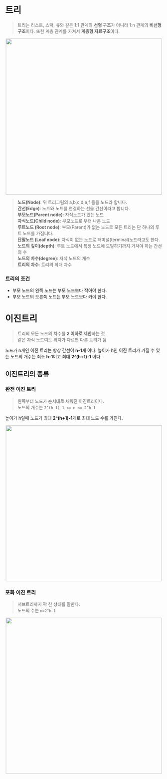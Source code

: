 # 트리
> 트리는 리스트, 스택, 큐와 같은 1:1 관계의 **선형 구조**가 아니라 1:n 관계의 **비선형 구조**이다. 또한 계층 관계를 가져서 **계층형 자료구조**이다.

<p align="center">
 <img src="https://i.namu.wiki/i/8pViDtKiYxEmcz1zj2WHZEpLHeu4q4n1bAjOOTvA4rLde3d-miR4lbCeFRjhzuTV1SLW5vFdg81Q6vb6fm1I9Q.webp" width="500">
</p>

> **노드(Node)**: 위 트리그림의 a,b,c,d,e,f 들을 노드라 합니다. </br>
**간선(Edge)**: 노드와 노드를 연결하는 선을 간선이라고 합니다. </br>
**부모노드(Parent node)**: 자식노드가 있는 노드 </br>
**자식노드(Child node)**: 부모노드로 부터 나온 노드 </br>
**루트노드 (Root node)**: 부모(Parent)가 없는 노드로 모든 트리는 단 하나의 루트 노드를 가집니다. </br>
**단말노드 (Leaf node)**: 자식이 없는 노드로 터미널(terminal)노드라고도 한다. </br>
**노드의 깊이(depth)**: 루트 노드에서 특정 노드에 도달하기까지 거쳐야 하는 간선의 수 </br>
**노드의 차수(degree)**: 자식 노드의 개수 </br>
**트리의 차수**: 트리의 최대 차수

### 트리의 조건
- 부모 노드의 왼쪽 노드는 부모 노드보다 작아야 한다.
- 부모 노드의 오른쪽 노드는 부모 노드보다 커야 한다.

# 이진트리
> 트리의 모든 노드의 차수를 **2 이하로 제한**하는 것 </br>
같은 자식 노드여도 위치가 다르면 다른 트리가 됨

노드가 n개인 이진 트리는 항상 간선이 **n-1**개 이다.
높이가 h인 이진 트리가 가질 수 있는 노드의 개수는 최소 **h-1**이고 최대 **2^(h+1)-1** 이다.

## 이진트리의 종류

### 완전 이진 트리
> 왼쪽부터 노드가 순서대로 채워진 이진트리이다. </br>
노드의 개수는 `2^(h-1)-1 <= n <= 2^h-1`


높이가 h일때 노드가 최대 **2^(h+1)-1**개로 최대 노드 수를 가진다.

<p align="center">
 <img src="https://velog.velcdn.com/images/seochan99/post/2c8de65b-062a-4632-afd8-9b28ad785f1c/image.png" width="500">
</p>

### 포화 이진 트리
> 서브트리까지 꽉 찬 상태를 말한다.</br>
노드의 수는 `n=2^h-1`

<p align="center">
 <img src="https://velog.velcdn.com/images/seochan99/post/c4e0bd13-a15f-47da-aa1d-5632e7e81e94/image.png" width="500">
</p>